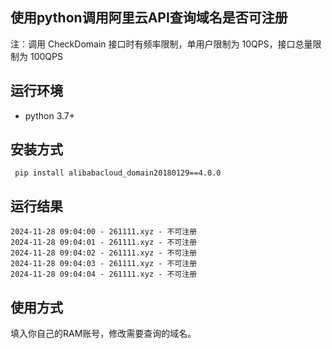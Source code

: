 ## 使用python调用阿里云API查询域名是否可注册
注：调用 CheckDomain 接口时有频率限制，单用户限制为 10QPS，接口总量限制为 100QPS
## 运行环境
+ python 3.7+
## 安装方式
```
 pip install alibabacloud_domain20180129==4.0.0
```
## 运行结果
```
2024-11-28 09:04:00 - 261111.xyz - 不可注册
2024-11-28 09:04:01 - 261111.xyz - 不可注册
2024-11-28 09:04:02 - 261111.xyz - 不可注册
2024-11-28 09:04:03 - 261111.xyz - 不可注册
2024-11-28 09:04:04 - 261111.xyz - 不可注册
```
## 使用方式
填入你自己的RAM账号，修改需要查询的域名。
